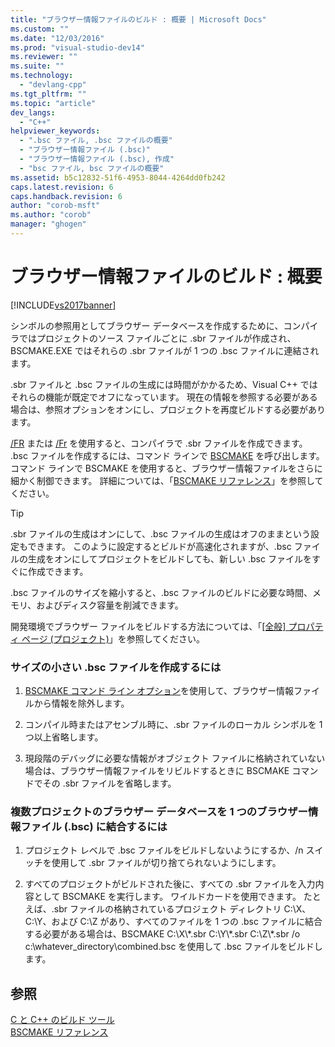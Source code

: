```yaml
---
title: "ブラウザー情報ファイルのビルド : 概要 | Microsoft Docs"
ms.custom: ""
ms.date: "12/03/2016"
ms.prod: "visual-studio-dev14"
ms.reviewer: ""
ms.suite: ""
ms.technology: 
  - "devlang-cpp"
ms.tgt_pltfrm: ""
ms.topic: "article"
dev_langs: 
  - "C++"
helpviewer_keywords: 
  - ".bsc ファイル, .bsc ファイルの概要"
  - "ブラウザー情報ファイル (.bsc)"
  - "ブラウザー情報ファイル (.bsc), 作成"
  - "bsc ファイル, bsc ファイルの概要"
ms.assetid: b5c12832-51f6-4953-8044-4264dd0fb242
caps.latest.revision: 6
caps.handback.revision: 6
author: "corob-msft"
ms.author: "corob"
manager: "ghogen"
---
```

# ブラウザー情報ファイルのビルド : 概要
[!INCLUDE[vs2017banner](../../assembler/inline/includes/vs2017banner.md)]

シンボルの参照用としてブラウザー データベースを作成するために、コンパイラではプロジェクトのソース ファイルごとに .sbr ファイルが作成され、BSCMAKE.EXE ではそれらの .sbr ファイルが 1 つの .bsc ファイルに連結されます。  
  
 .sbr ファイルと .bsc ファイルの生成には時間がかかるため、Visual C\+\+ ではそれらの機能が既定でオフになっています。  現在の情報を参照する必要がある場合は、参照オプションをオンにし、プロジェクトを再度ビルドする必要があります。  
  
 [\/FR](../../build/reference/fr-fr-create-dot-sbr-file.md) または [\/Fr](../../build/reference/fr-fr-create-dot-sbr-file.md) を使用すると、コンパイラで .sbr ファイルを作成できます。  .bsc ファイルを作成するには、コマンド ラインで [BSCMAKE](../../build/reference/bscmake-command-line.md) を呼び出します。  コマンド ラインで BSCMAKE を使用すると、ブラウザー情報ファイルをさらに細かく制御できます。  詳細については、「[BSCMAKE リファレンス](../../build/reference/bscmake-reference.md)」を参照してください。  
  
> [!TIP]
>  .sbr ファイルの生成はオンにして、.bsc ファイルの生成はオフのままという設定もできます。  このように設定するとビルドが高速化されますが、.bsc ファイルの生成をオンにしてプロジェクトをビルドしても、新しい .bsc ファイルをすぐに作成できます。  
  
 .bsc ファイルのサイズを縮小すると、.bsc ファイルのビルドに必要な時間、メモリ、およびディスク容量を削減できます。  
  
 開発環境でブラウザー ファイルをビルドする方法については、「[&#91;全般&#93; プロパティ ページ \(プロジェクト\)](../Topic/General%20Property%20Page%20\(Project\).md)」を参照してください。  
  
### サイズの小さい .bsc ファイルを作成するには  
  
1.  [BSCMAKE コマンド ライン オプション](../Topic/BSCMAKE%20Options.md)を使用して、ブラウザー情報ファイルから情報を除外します。  
  
2.  コンパイル時またはアセンブル時に、.sbr ファイルのローカル シンボルを 1 つ以上省略します。  
  
3.  現段階のデバッグに必要な情報がオブジェクト ファイルに格納されていない場合は、ブラウザー情報ファイルをリビルドするときに BSCMAKE コマンドでその .sbr ファイルを省略します。  
  
### 複数プロジェクトのブラウザー データベースを 1 つのブラウザー情報ファイル \(.bsc\) に結合するには  
  
1.  プロジェクト レベルで .bsc ファイルをビルドしないようにするか、\/n スイッチを使用して .sbr ファイルが切り捨てられないようにします。  
  
2.  すべてのプロジェクトがビルドされた後に、すべての .sbr ファイルを入力内容として BSCMAKE を実行します。  ワイルドカードを使用できます。  たとえば、.sbr ファイルの格納されているプロジェクト ディレクトリ C:\\X、C:\\Y、および C:\\Z があり、すべてのファイルを 1 つの .bsc ファイルに結合する必要がある場合は、BSCMAKE C:\\X\\\*.sbr C:\\Y\\\*.sbr C:\\Z\\\*.sbr \/o c:\\whatever\_directory\\combined.bsc を使用して .bsc ファイルをビルドします。  
  
## 参照  
 [C と C\+\+ のビルド ツール](../Topic/C-C++%20Build%20Tools.md)   
 [BSCMAKE リファレンス](../../build/reference/bscmake-reference.md)